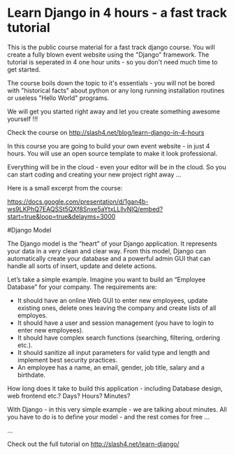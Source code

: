 # Learn Django in 4 hours - a fast track tutorial

This is the public course material for a fast track django course. You will create a fully blown event website using the "Django" framework. The tutorial is seperated in 4 one hour units - so you don't need much time to get started.

The course boils down the topic to it's essentials - you will not be bored with "historical facts" about python or any long running installation routines or useless "Hello World" programs.

We will get you started right away and let you create something awesome yourself !!!

Check the course on http://slash4.net/blog/learn-django-in-4-hours

In this course you are going to build your own event website - in just 4 hours. You will use an open source template to make it look professional.

Everything will be in the cloud - even your editor will be in the cloud. So you can start coding and creating your new project right away ...

Here is a small excerpt from the course:

https://docs.google.com/presentation/d/1gan4b-ws9LKPhQ7EAQSSt5QXf8Snxe5aYtxLLllvNIQ/embed?start=true&loop=true&delayms=3000


#Django Model

The Django model is the “heart” of your Django application. It represents your data in a very clean and clear way. From this model, Django can automatically create your database and a powerful admin GUI that can handle all sorts of insert, update and delete actions.

Let’s take a simple example. Imagine you want to build an “Employee Database” for your company. The requirements are:

- It should have an online Web GUI to enter new employees, update existing ones, delete ones leaving the company and create lists of all employes.
- It should have a user and session management (you have to login to enter new employees).
- It should have complex search functions (searching, filtering, ordering etc.).
- It should sanitize all input parameters for valid type and length and implement best security practices.
- An employee has a name, an email, gender, job title, salary and a birthdate.

How long does it take to build this application - including Database design, web frontend etc.? Days? Hours? Minutes?

With Django - in this very simple example - we are talking about minutes. All you have to do is to define your model - and the rest comes for free ...

...

Check out the full tutorial on http://slash4.net/learn-django/
